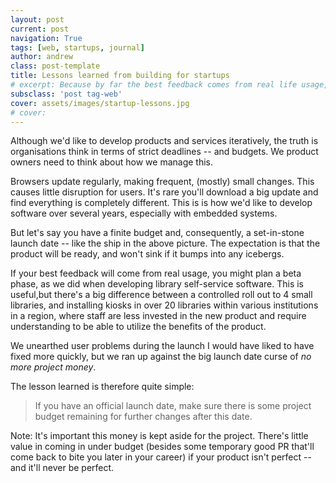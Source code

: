 ```yaml
---
layout: post
current: post
navigation: True
tags: [web, startups, journal]
author: andrew
class: post-template
title: Lessons learned from building for startups
# excerpt: Because by far the best feedback comes from real life usage, you should look at keeping back development money post-official launch.
subsclass: 'post tag-web'
cover: assets/images/startup-lessons.jpg
# cover: 
---
```


Although we'd like to develop products and services iteratively, the truth is organisations think in terms of strict deadlines -- and budgets. We product owners need to think about how we manage this.

Browsers update regularly, making frequent, (mostly) small changes. This causes little disruption for users. It's rare you'll download a big update and find everything is completely different. This is is how we'd like to develop software over several years, especially with embedded systems.

But let's say you have a finite budget and, consequently, a set-in-stone launch date -- like the ship in the above picture. The expectation is that the product will be ready, and won't sink if it bumps into any icebergs.

If your best feedback will come from real usage, you might plan a beta phase, as we did when developing library self-service software. This is useful,but there's a big difference between a controlled roll out to 4 small libraries, and installing kiosks in over 20 libraries within various institutions in a region, where staff are less invested in the new product and require understanding to be able to utilize the benefits of the product.

We unearthed user problems during the launch I would have liked to have fixed more quickly, but we ran up against the big launch date curse of _no more project money_.

The lesson learned is therefore quite simple:

<blockquote>If you have an official launch date, make sure there is some project budget remaining for further changes after this date.</blockquote>

Note: It's important this money is kept aside for the project. There's little value in coming in under budget (besides some temporary good PR that'll come back to bite you later in your career) if your product isn't perfect -- and it'll never be perfect.

